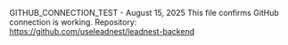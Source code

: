 GITHUB_CONNECTION_TEST - August 15, 2025
This file confirms GitHub connection is working.
Repository: https://github.com/useleadnest/leadnest-backend

